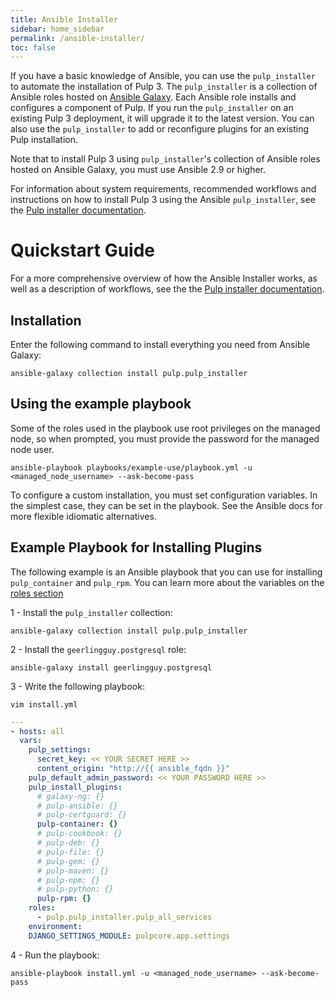 ```yaml
---
title: Ansible Installer
sidebar: home_sidebar
permalink: /ansible-installer/
toc: false
---
```


If you have a basic knowledge of Ansible, you can use the `pulp_installer` to automate the installation of Pulp 3. The `pulp_installer` is a collection of Ansible roles hosted on [Ansible Galaxy](https://galaxy.ansible.com/pulp/pulp_installer). Each Ansible role installs and configures a component of Pulp. If you run the `pulp_installer` on an existing Pulp 3 deployment, it will upgrade it to the latest version. You can also use the `pulp_installer` to add or reconfigure plugins for an existing Pulp installation.

Note that to install Pulp 3 using `pulp_installer`'s collection of Ansible roles hosted on Ansible Galaxy, you must use Ansible 2.9 or higher.

For information about system requirements, recommended workflows and instructions on how to install Pulp 3 using the Ansible `pulp_installer`, see the [Pulp installer documentation](https://docs.pulpproject.org/pulp_installer/).

# Quickstart Guide

For a more comprehensive overview of how the Ansible Installer works, as well as a description of workflows, see the the [Pulp installer documentation](https://docs.pulpproject.org/pulp_installer/).


Installation
------------

Enter the following command to install everything you need from Ansible Galaxy:

```
ansible-galaxy collection install pulp.pulp_installer
```

Using the example playbook
--------------------------

Some of the roles used in the playbook use root privileges on the managed node, so when prompted,
you must provide the password for the managed node user.

```
ansible-playbook playbooks/example-use/playbook.yml -u <managed_node_username> --ask-become-pass
```

<script id="asciicast-335159" src="https://asciinema.org/a/335159.js" async data-autoplay="true" data-speed="2"></script>

To configure a custom installation, you must set configuration variables. In the simplest case,
they can be set in the playbook. See the Ansible docs for more flexible idiomatic alternatives.


Example Playbook for Installing Plugins
-----------------
The following example is an Ansible playbook that you can use for installing `pulp_container` and `pulp_rpm`.
You can learn more about the variables on the [roles section](https://docs.pulpproject.org/pulp_installer/roles/pulp_common/#role-variables)

1 -  Install the `pulp_installer` collection:
```
ansible-galaxy collection install pulp.pulp_installer
```

2 -  Install the `geerlingguy.postgresql` role:
```
ansible-galaxy install geerlingguy.postgresql
```

3 - Write the following playbook:
```
vim install.yml
```


```yaml
---
- hosts: all
  vars:
    pulp_settings:
      secret_key: << YOUR SECRET HERE >>
      content_origin: "http://{{ ansible_fqdn }}"
    pulp_default_admin_password: << YOUR PASSWORD HERE >>
    pulp_install_plugins:
      # galaxy-ng: {}
      # pulp-ansible: {}
      # pulp-certguard: {}
      pulp-container: {}
      # pulp-cookbook: {}
      # pulp-deb: {}
      # pulp-file: {}
      # pulp-gem: {}
      # pulp-maven: {}
      # pulp-npm: {}
      # pulp-python: {}
      pulp-rpm: {}
    roles:
      - pulp.pulp_installer.pulp_all_services
    environment:
    DJANGO_SETTINGS_MODULE: pulpcore.app.settings
```
4 - Run the playbook:
```
ansible-playbook install.yml -u <managed_node_username> --ask-become-pass
```
<script id="asciicast-335829" src="https://asciinema.org/a/335829.js" async data-autoplay="true" data-speed="2"></script>
